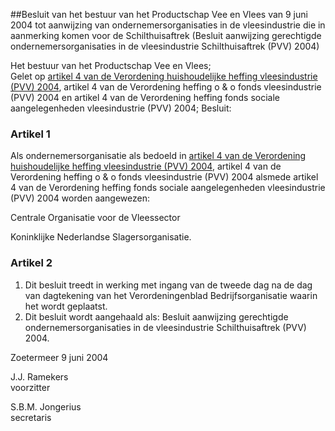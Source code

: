 <meta http-equiv='Content-Type' content='text/html; charset=utf-8' />

##Besluit van het bestuur van het Productschap Vee en Vlees van 9 juni 2004 tot aanwijzing van ondernemersorganisaties in de vleesindustrie die in aanmerking komen voor de Schilthuisaftrek (Besluit aanwijzing gerechtigde ondernemersorganisaties in de vleesindustrie Schilthuisaftrek (PVV) 2004)

Het bestuur van het Productschap Vee en Vlees;  
Gelet op [artikel 4 van de Verordening huishoudelijke heffing vleesindustrie (PVV) 2004](../../../../../../../../../pbo/verordening/huishoudelijke/heffing/vleesindustrie/(pvv)/2004/BWBR0016849/README.md), artikel 4 van de Verordening heffing o & o fonds vleesindustrie (PVV) 2004 en artikel 4 van de Verordening heffing fonds sociale aangelegenheden vleesindustrie (PVV) 2004;
Besluit:    

### Artikel  1  

Als ondernemersorganisatie als bedoeld in [artikel 4 van de Verordening huishoudelijke heffing vleesindustrie (PVV) 2004](../../../../../../../../../pbo/verordening/huishoudelijke/heffing/vleesindustrie/(pvv)/2004/BWBR0016849/README.md), artikel 4 van de Verordening heffing o & o fonds vleesindustrie (PVV) 2004 alsmede artikel 4 van de Verordening heffing fonds sociale aangelegenheden vleesindustrie (PVV) 2004 worden aangewezen: 

Centrale Organisatie voor de Vleessector  

Koninklijke Nederlandse Slagersorganisatie.    

### Artikel  2  

1.  Dit besluit treedt in werking met ingang van de tweede dag na de dag van dagtekening van het Verordeningenblad Bedrijfsorganisatie waarin het wordt geplaatst.   
2.  Dit besluit wordt aangehaald als: Besluit aanwijzing gerechtigde ondernemersorganisaties in de vleesindustrie Schilthuisaftrek (PVV) 2004.   

Zoetermeer 
9 juni 2004    

J.J. Ramekers  
voorzitter  

S.B.M. Jongerius  
secretaris     
